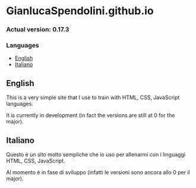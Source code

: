 # GianlucaSpendolini.github.io

### Actual version: 0.17.3

### Languages
- [English](#english)
- [Italiano](#italiano)


## English

This is a very simple site that I use to train with HTML, CSS, JavaScript languages.

It is currently in development (in fact the versions are still at 0 for the major).


## Italiano

Questo è un sito molto sempliche che io uso per allenarmi con i linguaggi HTML, CSS, JavaScript.

Al momento è in fase di sviluppo (infatti le versioni sono ancora allo 0 per il major).
